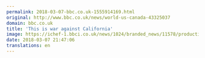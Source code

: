 ```yaml
---
permalink: 2018-03-07-bbc.co.uk-1555914169.html
original: http://www.bbc.co.uk/news/world-us-canada-43325037
domain: bbc.co.uk
title: 'This is war against California'
image: https://ichef-1.bbci.co.uk/news/1024/branded_news/11578/production/_100323017_sessionsbrown-index.jpg
date: 2018-03-07 21:47:06
translations: en
---
```


